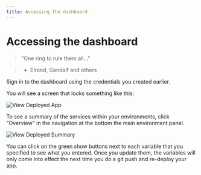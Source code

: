 ```yaml
---
title: Accessing the dashboard
---
```


# Accessing the dashboard

> "One ring to rule them all..."

> - Elrond, Gandalf and others

Sign in to the dashboard using the credentials you created earlier.

You will see a screen that looks something like this:

![View Deployed App](http://cdn2.dropmark.com/45280/4ce8f48eaae63fd58ee8fff263b1173e61111da4/db_archive-list.png)

To see a summary of the services within your environments, click "Overview" in the navigation at the bottom the main environment panel.

![View Deployed Summary](http://cdn2.dropmark.com/45280/fe15afd0d9e39e95b6d9bbb21bc302c5288cb81f/db_deployed-overview.png)

You can click on the green show buttons next to each variable that you specified to see what you entered. Once you update them, the variables will only come into effect the next time you do a git push and re-deploy your app.
